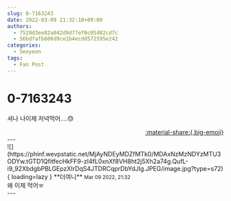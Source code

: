 ```yaml
---
slug: 0-7163243
date: 2022-03-09 21:32:10+09:00
authors:
  - 7529d3ee82a042d9d77ef0c05482cd7c
  - 56bdfafb606d9ce1b4ecdd572595e242
categories:
  - Seoyeon
tags:
  - Fan Post
---
```


# 0-7163243

<div class="post-container" markdown="1">
<div class="content-container md-sidebar__scrollwrap" markdown="1">

셔나 나이제 저녁먹어....😓

</div>
</div>

<div style="text-align: right;" markdown="1">
<a href="https://weverse.io/fromis9/fanpost/0-7163243" style="text-align: right;">:material-share:{.big-emoji}</a>
</div>
---

<div class="comments-container md-sidebar__scrollwrap" markdown="1">
<div class="comment" markdown="1">
<div class='id-container' markdown="1">
![](https://phinf.wevpstatic.net/MjAyNDEyMDZfMTk0/MDAxNzMzNDYzMTU3ODYw.tGTD1QfitfecHkFF9-zI4fL0xnXf8VH8ht2j5Xh2a74g.QufL-i9_92XbdgbPBLGEpzXIrDqS4JTDRCqprDbYdJIg.JPEG/image.jpg?type=s72){ loading=lazy }
**<span class="artist">더여니</span>** <small>Mar 09 2022, 21:32</small><br>
</div>
<div class='comment-body' markdown="1">
왜 이제 먹어ㅠ
</div>
</div>
</div>
---
